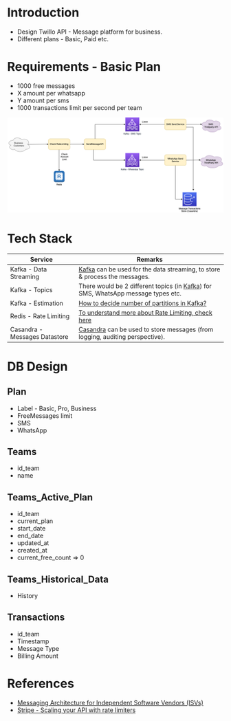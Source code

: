 # Introduction
- Design Twillo API - Message platform for business.
- Different plans - Basic, Paid etc.

# Requirements - Basic Plan
- 1000 free messages
- X amount per whatsapp
- Y amount per sms
- 1000 transactions limit per second per team

![img.png](TwilloAPIDesign.drawio.png)

# Tech Stack

| Service                       | Remarks                                                                                                                                                            |
|-------------------------------|--------------------------------------------------------------------------------------------------------------------------------------------------------------------|
| Kafka - Data Streaming        | [Kafka](../../1_HLDDesignComponents/4_MessageBrokers/Kafka/Readme.md) can be used for the data streaming, to store & process the messages.                         |
| Kafka - Topics                | There would be 2 different topics (in [Kafka](../../1_HLDDesignComponents/4_MessageBrokers/Kafka/Readme.md)) for SMS, WhatsApp message types etc.                  |
| Kafka - Estimation            | [How to decide number of partitions in Kafka?](../../1_HLDDesignComponents/4_MessageBrokers/Kafka/KafkaEstimations.md)                                             |
| Redis - Rate Limiting         | [To understand more about Rate Limiting, check here](../RateLimiterAPI)                                                                                            |
| Casandra - Messages Datastore | [Casandra](../../1_HLDDesignComponents/3_DatabaseComponents/NoSQL-Databases/ApacheCasandra.md) can be used to store messages (from logging, auditing perspective). |

# DB Design

## Plan
- Label - Basic, Pro, Business
- FreeMessages limit
- SMS
- WhatsApp

## Teams
- id_team
- name

## Teams_Active_Plan
- id_team
- current_plan
- start_date
- end_date
- updated_at
- created_at
- current_free_count => 0

## Teams_Historical_Data
- History

## Transactions
- id_team
- Timestamp
- Message Type
- Billing Amount
    
# References
- [Messaging Architecture for Independent Software Vendors (ISVs)](https://www.twilio.com/blog/messaging-architecture-independent-software-vendors)
- [Stripe - Scaling your API with rate limiters](https://stripe.com/blog/rate-limiters)
